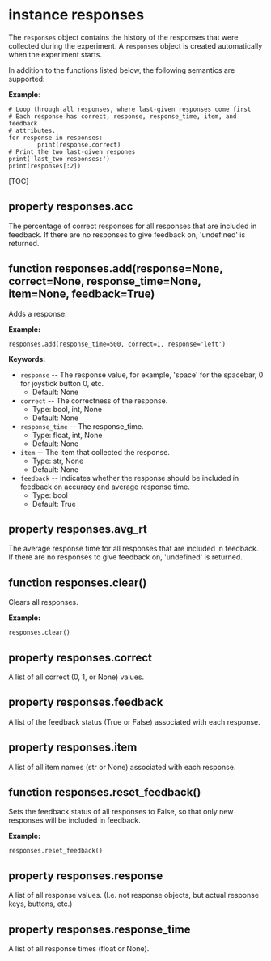 <div class="ClassDoc YAMLDoc" id="responses" markdown="1">

# instance __responses__

The `responses` object contains the history of the responses that were
collected during the experiment. A `responses` object is created
automatically when the experiment starts.

In addition to the functions listed below, the following semantics are
supported:

__Example__:

~~~ .python
# Loop through all responses, where last-given responses come first
# Each response has correct, response, response_time, item, and feedback
# attributes.
for response in responses:
        print(response.correct)
# Print the two last-given respones
print('last_two responses:')
print(responses[:2])
~~~

[TOC]

<div class="PropertyDoc YAMLDoc" id="responses-acc" markdown="1">

## property __responses.acc__

The percentage of correct responses for all responses that are included in feedback. If there are no responses to give feedback on, 'undefined' is returned.

</div>

<div class="FunctionDoc YAMLDoc" id="responses-add" markdown="1">

## function __responses\.add__\(response=None, correct=None, response\_time=None, item=None, feedback=True\)

Adds a response.

__Example:__

~~~ .python
responses.add(response_time=500, correct=1, response='left')
~~~

__Keywords:__

- `response` -- The response value, for example, 'space' for the spacebar, 0 for joystick button 0, etc.
	- Default: None
- `correct` -- The correctness of the response.
	- Type: bool, int, None
	- Default: None
- `response_time` -- The response_time.
	- Type: float, int, None
	- Default: None
- `item` -- The item that collected the response.
	- Type: str, None
	- Default: None
- `feedback` -- Indicates whether the response should be included in feedback on accuracy and average response time.
	- Type: bool
	- Default: True

</div>

<div class="PropertyDoc YAMLDoc" id="responses-avg_rt" markdown="1">

## property __responses.avg_rt__

The average response time for all responses that are included in feedback. If there are no responses to give feedback on, 'undefined' is returned.

</div>

<div class="FunctionDoc YAMLDoc" id="responses-clear" markdown="1">

## function __responses\.clear__\(\)

Clears all responses.

__Example:__

~~~ .python
responses.clear()
~~~

</div>

<div class="PropertyDoc YAMLDoc" id="responses-correct" markdown="1">

## property __responses.correct__

A list of all correct (0, 1, or None) values.

</div>

<div class="PropertyDoc YAMLDoc" id="responses-feedback" markdown="1">

## property __responses.feedback__

A list of the feedback status (True or False) associated with each response.

</div>

<div class="PropertyDoc YAMLDoc" id="responses-item" markdown="1">

## property __responses.item__

A list of all item names (str or None) associated with each response.

</div>

<div class="FunctionDoc YAMLDoc" id="responses-reset_feedback" markdown="1">

## function __responses\.reset\_feedback__\(\)

Sets the feedback status of all responses to False, so that only new responses will be included in feedback.

__Example:__

~~~ .python
responses.reset_feedback()
~~~

</div>

<div class="PropertyDoc YAMLDoc" id="responses-response" markdown="1">

## property __responses.response__

A list of all response values. (I.e. not response objects, but actual response keys, buttons, etc.)

</div>

<div class="PropertyDoc YAMLDoc" id="responses-response_time" markdown="1">

## property __responses.response_time__

A list of all response times (float or None).

</div>

</div>

